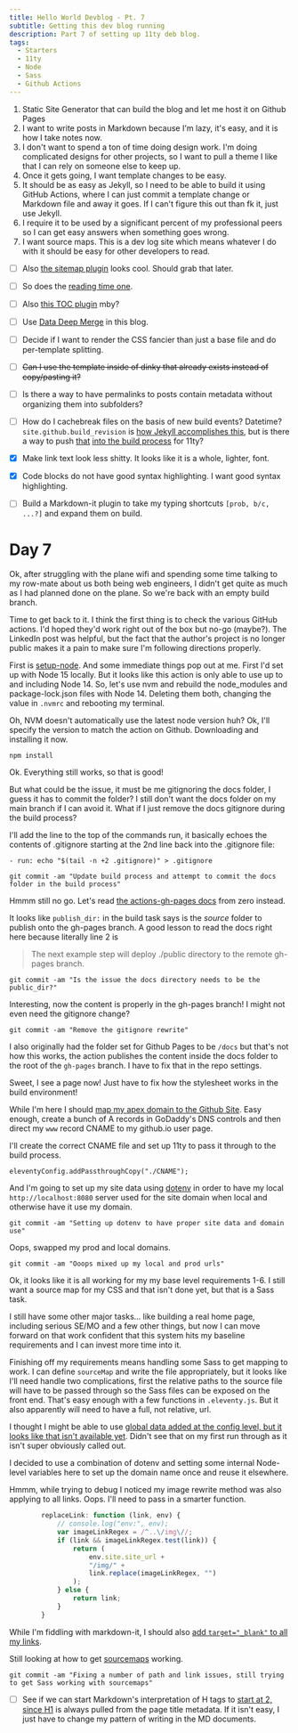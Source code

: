 ```yaml
---
title: Hello World Devblog - Pt. 7
subtitle: Getting this dev blog running
description: Part 7 of setting up 11ty deb blog.
tags:
  - Starters
  - 11ty
  - Node
  - Sass
  - Github Actions
---
```



1. Static Site Generator that can build the blog and let me host it on Github Pages
2. I want to write posts in Markdown because I'm lazy, it's easy, and it is how I take notes now.
3. I don't want to spend a ton of time doing design work. I'm doing complicated designs for other projects, so I want to pull a theme I like that I can rely on someone else to keep up.
4. Once it gets going, I want template changes to be easy.
5. It should be as easy as Jekyll, so I need to be able to build it using GitHub Actions, where I can just commit a template change or Markdown file and away it goes. If I can't figure this out than fk it, just use Jekyll.
6. I require it to be used by a significant percent of my professional peers so I can get easy answers when something goes wrong.
7. I want source maps. This is a dev log site which means whatever I do with it should be easy for other developers to read.

- [ ] Also [the sitemap plugin](https://www.npmjs.com/package/@quasibit/eleventy-plugin-sitemap) looks cool. Should grab that later.

- [ ] So does the [reading time one](https://www.npmjs.com/package/eleventy-plugin-reading-time).

- [ ] Also [this TOC plugin](https://github.com/jdsteinbach/eleventy-plugin-toc/blob/master/src/BuildTOC.js) mby?

- [ ] Use [Data Deep Merge](https://www.11ty.dev/docs/data-deep-merge/) in this blog.

- [ ] Decide if I want to render the CSS fancier than just a base file and do per-template splitting.

<s>

- [ ] Can I use the template inside of dinky that already exists instead of copy/pasting it?

</s>

- [ ] Is there a way to have permalinks to posts contain metadata without organizing them into subfolders?

- [ ] How do I cachebreak files on the basis of new build events? Datetime? `site.github.build_revision` is [how Jekyll accomplishes this](https://github.com/jekyll/github-metadata/blob/master/docs/site.github.md), but is there a way to push [that](https://docs.github.com/en/actions/reference/context-and-expression-syntax-for-github-actions#github-context) [into the build process](https://stackoverflow.com/questions/54310050/how-to-version-build-artifacts-using-github-actions) for 11ty?

- [x] Make link text look less shitty. It looks like it is a whole, lighter, font.

- [x] Code blocks do not have good syntax highlighting. I want good syntax highlighting.

- [ ] Build a Markdown-it plugin to take my typing shortcuts `[prob, b/c, ...?]` and expand them on build.

# Day 7

Ok, after struggling with the plane wifi and spending some time talking to my row-mate about us both being web engineers, I didn't get quite as much as I had planned done on the plane. So we're back with an empty build branch.

Time to get back to it. I think the first thing is to check the various GitHub actions. I'd hoped they'd work right out of the box but no-go (maybe?). The LinkedIn post was helpful, but the fact that the author's project is no longer public makes it a pain to make sure I'm following directions properly.

First is [setup-node](https://github.com/actions/setup-node). And some immediate things pop out at me. First I'd set up with Node 15 locally. But it looks like this action is only able to use up to and including Node 14. So, let's use nvm and rebuild the node_modules and package-lock.json files with Node 14. Deleting them both, changing the value in `.nvmrc` and rebooting my terminal.

Oh, NVM doesn't automatically use the latest node version huh? Ok, I'll specify the version to match the action on Github. Downloading and installing it now.

`npm install`

Ok. Everything still works, so that is good!

But what could be the issue, it must be me gitignoring the docs folder, I guess it has to commit the folder? I still don't want the docs folder on my main branch if I can avoid it. What if I just remove the docs gitignore during the build process?

I'll add the line to the top of the commands run, it basically echoes the contents of .gitignore starting at the 2nd line back into the .gitignore file:

`- run: echo "$(tail -n +2 .gitignore)" > .gitignore`

`git commit -am "Update build process and attempt to commit the docs folder in the build process"`

Hmmm still no go. Let's read [the actions-gh-pages docs](https://github.com/peaceiris/actions-gh-pages#github-actions-for-github-pages) from zero instead.

It looks like `publish_dir:` in the build task says is the *source* folder to publish onto the gh-pages branch. A good lesson to read the docs right here because literally line 2 is

> The next example step will deploy ./public directory to the remote gh-pages branch.

`git commit -am "Is the issue the docs directory needs to be the public_dir?"`

Interesting, now the content is properly in the gh-pages branch! I might not even need the gitignore change?

`git commit -am "Remove the gitignore rewrite"`

I also originally had the folder set for Github Pages to be `/docs` but that's not how this works, the action publishes the content inside the docs folder to the root of the `gh-pages` branch. I have to fix that in the repo settings.

Sweet, I see a page now! Just have to fix how the stylesheet works in the build environment!

While I'm here I should [map my apex domain to the Github Site](https://docs.github.com/en/pages/configuring-a-custom-domain-for-your-github-pages-site/managing-a-custom-domain-for-your-github-pages-site). Easy enough, create a bunch of A records in GoDaddy's DNS controls and then direct my `www` record CNAME to my github.io user page.

I'll create the correct CNAME file and set up 11ty to pass it through to the build process.

`eleventyConfig.addPassthroughCopy("./CNAME");`

And I'm going to set up my site data using [dotenv](https://www.npmjs.com/package/dotenv) in order to have my local `http://localhost:8080` server used for the site domain when local and otherwise have it use my domain.

`git commit -am "Setting up dotenv to have proper site data and domain use"`

Oops, swapped my prod and local domains.

`git commit -am "Ooops mixed up my local and prod urls"`

Ok, it looks like it is all working for my my base level requirements 1-6. I still want a source map for my CSS and that isn't done yet, but that is a Sass task.

I still have some other major tasks... like building a real home page, including serious SE/MO and a few other things, but now I can move forward on that work confident that this system hits my baseline requirements and I can invest more time into it.

Finishing off my requirements means handling some Sass to get mapping to work. I can define `sourceMap` and write the file appropriately, but it looks like I'll need handle two complications, first the relative paths to the source file will have to be passed through so the Sass files can be exposed on the front end. That's easy enough with a few functions in `.eleventy.js`. But it also apparently will need to have a full, not relative, url.

I thought I might be able to use [global data added at the config level, but it looks like that isn't available yet](https://www.11ty.dev/docs/data-global-custom/). Didn't see that on my first run through as it isn't super obviously called out.

I decided to use a combination of dotenv and setting some internal Node-level variables here to set up the domain name once and reuse it elsewhere.

Hmmm, while trying to debug I noticed my image rewrite method was also applying to all links. Oops. I'll need to pass in a smarter function.

```javascript
		replaceLink: function (link, env) {
			// console.log("env:", env);
			var imageLinkRegex = /^..\/img\//;
			if (link && imageLinkRegex.test(link)) {
				return (
					env.site.site_url +
					"/img/" +
					link.replace(imageLinkRegex, "")
				);
			} else {
				return link;
			}
		}
```

While I'm fiddling with markdown-it, I should also [add `target="_blank"` to all my links](https://github.com/markdown-it/markdown-it/blob/master/docs/architecture.md#renderer).

Still looking at how to get [sourcemaps](https://developer.mozilla.org/en-US/docs/Tools/Debugger/How_to/Use_a_source_map) working.

`git commit -am "Fixing a number of path and link issues, still trying to get Sass working with sourcemaps"`

- [ ] See if we can start Markdown's interpretation of H tags to [start at 2, since H1](https://developer.mozilla.org/en-US/docs/Web/HTML/Element/Heading_Elements#multiple_h1) is always pulled from the page title metadata. If it isn't easy, I just have to change my pattern of writing in the MD documents.

